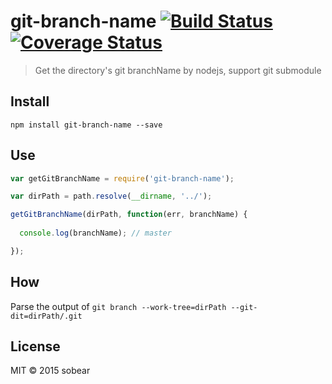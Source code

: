 # git-branch-name [![Build Status](https://travis-ci.org/imsobear/git-branch-name.svg?branch=master)](https://travis-ci.org/imsobear/git-branch-name) [![Coverage Status](https://coveralls.io/repos/imsobear/git-branch-name/badge.svg?branch=master)](https://coveralls.io/r/imsobear/git-branch-name?branch=master)

> Get the directory's git branchName by nodejs, support git submodule

## Install

```
npm install git-branch-name --save
```

## Use

```javascript
var getGitBranchName = require('git-branch-name');

var dirPath = path.resolve(__dirname, '../');

getGitBranchName(dirPath, function(err, branchName) {
  
  console.log(branchName); // master

});
```

## How

Parse the output of `git branch --work-tree=dirPath --git-dit=dirPath/.git`

## License

MIT &copy; 2015 sobear
